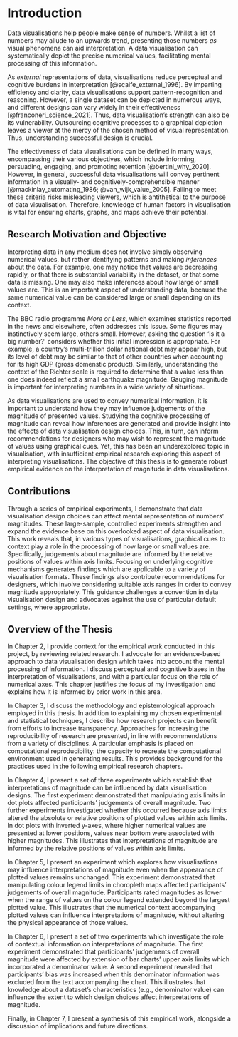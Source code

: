 # Introduction

Data visualisations help people make sense of numbers. Whilst a list of numbers may allude to an upwards trend, presenting those numbers *as* visual phenomena can aid interpretation. A data visualisation can systematically depict the precise numerical values, facilitating mental processing of this information. 

As *external* representations of data, visualisations reduce perceptual and cognitive burdens in interpretation [@scaife_external_1996]. By imparting efficiency and clarity, data visualisations support pattern-recognition and reasoning. However, a single dataset can be depicted in numerous ways, and different designs can vary widely in their effectiveness [@franconeri_science_2021]. Thus, data visualisation’s strength can also be its vulnerability. Outsourcing cognitive processes to a graphical depiction leaves a viewer at the mercy of the chosen method of visual representation. Thus, understanding successful design is crucial.

The effectiveness of data visualisations can be defined in many ways, encompassing their various objectives, which include informing, persuading, engaging, and promoting retention [@bertini_why_2020]. However, in general, successful data visualisations will convey pertinent information in a visually- and cognitively-comprehensible manner [@mackinlay_automating_1986; @van_wijk_value_2005]. Failing to meet these criteria risks misleading viewers, which is antithetical to the purpose of data visualisation. Therefore, knowledge of human factors in visualisation is vital for ensuring charts, graphs, and maps achieve their potential.

## Research Motivation and Objective

Interpreting data in any medium does not involve simply observing numerical values, but rather identifying patterns and making *inferences* about the data. For example, one may notice that values are decreasing rapidly, or that there is substantial variability in the dataset, or that some data is missing. One may also make inferences about how large or small values are. This is an important aspect of understanding data, because the same numerical value can be considered large or small depending on its context.

The BBC radio programme *More or Less*, which examines statistics reported in the news and elsewhere, often addresses this issue. Some figures may instinctively seem large, others small. However, asking the question ‘Is it a big number?’ considers whether this initial impression is appropriate. For example, a country’s multi-trillion dollar national debt may appear high, but its level of debt may be similar to that of other countries when accounting for its high GDP (gross domenstic product). Similarly, understanding the context of the Richter scale is required to determine that a value less than one does indeed reflect a small earthquake magnitude. Gauging magnitude is important for interpreting numbers in a wide variety of situations.

As data visualisations are used to convey numerical information, it is important to understand how they may influence judgements of the magnitude of presented values. Studying the cognitive processing of magnitude can reveal how inferences are generated and provide insight into the effects of data visualisation design choices. This, in turn, can inform recommendations for designers who may wish to represent the magnitude of values using graphical cues. Yet, this has been an underexplored topic in visualisation, with insufficient empirical research exploring this aspect of interpreting visualisations. The objective of this thesis is to generate robust empirical evidence on the interpretation of magnitude in data visualisations.

## Contributions

Through a series of empirical experiments, I demonstrate that data visualisation design choices can affect mental representation of numbers’ magnitudes. These large-sample, controlled experiments strengthen and expand the evidence base on this overlooked aspect of data visualisation. This work reveals that, in various types of visualisations, graphical cues to context play a role in the processing of how large or small values are. Specifically, judgements about magnitude are informed by the relative positions of values within axis limits. Focusing on underlying cognitive mechanisms generates findings which are applicable to a variety of visualisation formats. These findings also contribute recommendations for designers, which involve considering suitable axis ranges in order to convey magnitude appropriately. This guidance challenges a convention in data visualisation design and advocates against the use of particular default settings, where appropriate. 

## Overview of the Thesis

In Chapter 2, I provide context for the empirical work conducted in this project, by reviewing related research. I advocate for an evidence-based approach to data visualisation design which takes into account the mental processing of information. I discuss perceptual and cognitive biases in the interpretation of visualisations, and with a particular focus on the role of numerical axes. This chapter justifies the focus of my investigation and explains how it is informed by prior work in this area.

In Chapter 3, I discuss the methodology and epistemological approach employed in this thesis. In addition to explaining my chosen experimental and statistical techniques, I describe how research projects can benefit from efforts to increase transparency. Approaches for increasing the reproducibility of research are presented, in line with recommendations from a variety of disciplines. A particular emphasis is placed on computational reproducibility: the capacity to recreate the computational environment used in generating results. This provides background for the practices used in the following empirical research chapters.

In Chapter 4, I present a set of three experiments which establish that interpretations of magnitude can be influenced by data visualisation designs. The first experiment demonstrated that manipulating axis limits in dot plots affected participants’ judgements of overall magnitude. Two further experiments investigated whether this occurred because axis limits altered the absolute or relative positions of plotted values within axis limits. In dot plots with inverted y-axes, where higher numerical values are presented at lower positions, values near bottom were associated with higher magnitudes. This illustrates that interpretations of magnitude are informed by the relative positions of values within axis limits.

In Chapter 5, I present an experiment which explores how visualisations may influence interpretations of magnitude even when the appearance of plotted values remains unchanged. This experiment demonstrated that manipulating colour legend limits in choropleth maps affected participants’ judgements of overall magnitude. Participants rated magnitudes as lower when the range of values on the colour legend extended beyond the largest plotted value. This illustrates that the numerical context accompanying plotted values can influence interpretations of magnitude, without altering the physical appearance of those values.

In Chapter 6, I present a set of two experiments which investigate the role of contextual information on interpretations of magnitude. The first experiment demonstrated that participants’ judgements of overall magnitude were affected by extension of bar charts’ upper axis limits which incorporated a denominator value. A second experiment revealed that participants’ bias was increased when this denominator information was excluded from the text accompanying the chart. This illustrates that knowledge about a dataset’s characteristics (e.g., denominator value) can influence the extent to which design choices affect interpretations of magnitude.

Finally, in Chapter 7, I present a synthesis of this empirical work, alongside a discussion of implications and future directions.
